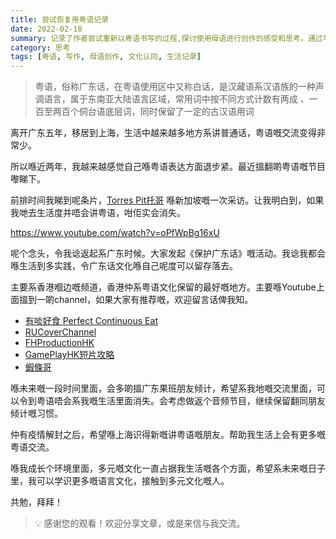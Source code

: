 ```yaml
---
title: 尝试恢复用粤语记录
date: 2022-02-18
summary: 记录了作者尝试重新以粤语书写的过程,探讨使用母语进行创作的感受和思考。通过写作重新连接文化记忆,表达对多元文化的期待。
category: 思考
tags: [粤语, 写作, 母语创作, 文化认同, 生活记录]
---
```


> 粤语，俗称广东话，在粤语使用区中又称白话，是汉藏语系汉语族的一种声调语言，属于东南亚大陆语言区域，常用词中按不同方式计数有两成 、一百至两百个侗台语底层词，同时保留了一定的古汉语用词
> 

离开广东五年，移居到上海，生活中越来越多地方系讲普通话，粤语嘅交流变得非常少。

所以喺近两年，我越来越感觉自己喺粤语表达方面退步紧。最近搵翻啲粤语嘅节目嚟睇下。

前排时间我睇到呢条片，[Torres Pit托哥](https://www.youtube.com/channel/UCsnZXdLOGBnezK--CiG7FZQ) 喺新加坡嘅一次采访。让我明白到，如果我哋去生活度并唔会讲粤语，咁佢实会消失。

https://www.youtube.com/watch?v=oPfWpBg16xU

呢个念头，令我谂返起系广东时候。大家发起《保护广东话》嘅活动。我谂我都会喺生活到多实践，令广东话文化喺自己呢度可以留存落去。

主要系香港嗰边嘅频道，香港仲系粤语文化保留的最好嘅地方。主要喺Youtube上面搵到一啲channel，如果大家有推荐嘅，欢迎留言话俾我知。

- [有啖好食 Perfect Continuous Eat](https://www.youtube.com/c/PerfectContinuousEat)
- [RUCoverChannel](https://www.youtube.com/c/RUCoverChannel)
- [FHProductionHK](https://www.youtube.com/c/FHProductionHK)
- [GamePlayHK短片攻略](https://www.youtube.com/user/GamePlayHK)
- [蝦條哥](https://www.youtube.com/c/hatiugor)

喺未来嘅一段时间里面，会多啲搵广东果班朋友倾计，希望系我地嘅交流里面，可以令到粤语唔会系我嘅生活里面消失。会考虑做返个音频节目，继续保留翻同朋友倾计嘅习惯。

仲有疫情解封之后，希望喺上海识得新嘅讲粤语嘅朋友。帮助我生活上会有更多嘅粤语交流。

喺我成长个环境里面，多元嘅文化一直占据我生活嘅各个方面，希望系未来嘅日子里，我可以学识更多嘅语言文化，接触到多元文化嘅人。

共勉，拜拜！

> 💡 感谢您的观看！欢迎分享文章，或是来信与我交流。